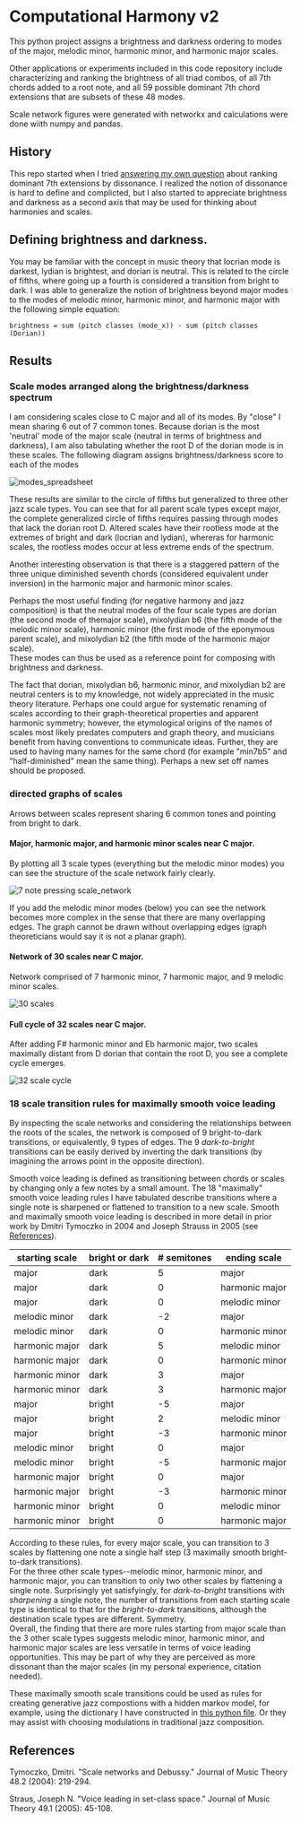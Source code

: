 # Computational Harmony v2

This python project assigns a brightness and darkness ordering to modes of the major, melodic minor, harmonic minor, and harmonic major scales.

Other applications or experiments included in this code repository include characterizing and ranking the brightness of all triad combos, of all 7th chords added to a root note, and all 59 possible dominant 7th chord extensions that are subsets of these 48 modes.

Scale network figures were generated with networkx and calculations were done wiith numpy and pandas.

## History

This repo started when I tried [answering my own question](https://music.stackexchange.com/questions/67293/ranking-dominant-chord-alterations-by-dissonance) about ranking dominant 7th extensions by dissonance.  I realized the notion of dissonance is hard to define and complicted, but I also started to appreciate brightness and darkness as a second axis that may be used for thinking about harmonies and scales.

## Defining brightness and darkness.

You may be familiar with the concept in music theory that locrian mode is darkest, lydian is brightest, and dorian is neutral. This is related to the circle of fifths, where going up a fourth is considered a transition from bright to dark. I was able to generalize the notion of brightness beyond major modes to the modes of melodic minor, harmonic minor, and harmonic major with the following simple equation:

```brightness = sum (pitch classes (mode_x)) - sum (pitch classes (Dorian))```

## Results

### Scale modes arranged along the brightness/darkness spectrum

I am considering scales close to C major and all of its modes.  By "close" I mean sharing 6 out of 7 common tones.  Because dorian is the most 'neutral' mode of the major scale (neutral in terms of brightness and darkness), I am also tabulating whether the root D of the dorian mode is in these scales.  The following diagram assigns brightness/darkness score to each of the modes

![modes_spreadsheet](figures/scale_modes_bright_dark.png)


These results are similar to the circle of fifths but generalized to three other jazz scale types.
You can see that for all parent scale types except major, the complete generalized circle of fifths requires passing through modes that lack the dorian root D. Altered scales have their rootless mode at the extremes of bright and dark (locrian and lydian), whereras for harmonic scales, the rootless modes occur at less extreme ends of the spectrum.  

Another interesting observation is that there is a staggered pattern of the three unique diminished seventh chords (considered equivalent under inversion) in the harmonic major and harmonic minor scales.

Perhaps the most useful finding (for negative harmony and jazz composition) is that the neutral modes of the four scale types are dorian (the second mode of themajor scale), mixolydian b6 (the fifth mode of the melodic minor scale), harmonic minor (the first mode of the eponymous parent scale), and mixolydian b2 (the fifth mode of the harmonic major scale).  
These modes can thus be used as a reference point for composing with brightness and darkness.  

The fact that dorian, mixolydian b6, harmonic minor, and mixolydian b2 are neutral centers is to my knowledge, not widely appreciated in the music theory literature.
Perhaps one could argue for systematic renaming of scales according to their graph-theoretical properties and apparent harmonic symmetry; however, the etymological origins of the names of scales most likely predates computers and graph theory, and musicians benefit from having conventions to communicate ideas. Further, they are used to having many names for the same chord (for example "min7b5" and "half-diminished" mean the same thing). Perhaps a new set off names should be proposed.

### directed graphs of scales 

Arrows between scales represent sharing 6 common tones and pointing from bright to dark. 

#### Major, harmonic major, and harmonic minor scales near C major. 

By plotting all 3 scale types (everything but the melodic minor modes) you can see the structure of the scale network fairly clearly.

![7 note pressing scale_network](figures/major_harmonic-maj_harmonic-min.png)

If you add the melodic minor modes (below) you can see the network becomes more complex in the sense that there are many overlapping edges.  The graph cannot be drawn without overlapping edges (graph theoreticians would say it is not a planar graph).

#### Network of 30 scales near C major. 

Network comprised of 7 harmonic minor, 7 harmonic major, and 9 melodic minor scales.

![30 scales](figures/7_note_pressing_scale_network.png)

#### Full cycle of 32 scales near C major. 

After adding F# harmonic minor and Eb harmonic major, two scales maximally distant from D dorian that contain the root D, you see a complete cycle emerges.

![32 scale cycle](figures/all_with_8_harmonic_maj-min.png)

### 18 scale transition rules for maximally smooth voice leading

By inspecting the scale networks and considering the relationships between the roots of the scales, the network is composed of 9 bright-to-dark transitions, or equivalently, 9 types of edges.  The 9 *dark-to-bright* transitions can be easily derived by inverting the dark transitions (by imagining the arrows point in the opposite direction).

Smooth voice leading is defined as transitioning between chords or scales by changing only a few notes by a small amount.  The 18 "maximally" smooth voice leading rules I have tabulated describe transitions where a single note is sharpened or flattened to transition to a new scale.  Smooth and maximally smooth voice leading is described in more detail in prior work by Dmitri Tymoczko in 2004 and Joseph Strauss in 2005 (see [References](#References)).

starting scale | bright or dark | # semitones | ending scale
-------------- | -------------- | ----------- | ------------
major          | dark           |  5          | major
major          | dark           |  0          | harmonic major
major          | dark           |  0          | melodic minor 
melodic minor  | dark           | -2          | major
melodic minor  | dark           |  0          | harmonic minor
harmonic major | dark           |  5          | melodic minor
harmonic major | dark           |  0          | harmonic minor
harmonic minor | dark           |  3          | major 
harmonic minor | dark           |  3          | harmonic major
major          | bright         | -5          | major
major          | bright         |  2          | melodic minor
major          | bright         | -3          | harmonic minor
melodic minor  | bright         |  0          | major
melodic minor  | bright         | -5          | harmonic major
harmonic major | bright         |  0          | major
harmonic major | bright         | -3          | harmonic minor
harmonic minor | bright         |  0          | melodic minor
harmonic minor | bright         |  0          | harmonic major

According to these rules, for every major scale, you can transition to 3 scales by flattening one note a single half step (3 maximally smooth bright-to-dark transitions).  
For the three other scale types--melodic minor, harmonic minor, and harmonic major, you can transition to only two other scales by flattening a single note.
Surprisingly yet satisfyingly, for *dark-to-bright* transitions with *sharpening* a single note, the number of transitions from each starting scale type is identical to that for the *bright-to-dark* transitions, although the destination scale types are different. Symmetry.  
Overall, the finding that there are more rules starting from major scale than the 3 other scale types suggests melodic minor, harmonic minor, and harmonic major scales are less versatile in terms of voice leading opportunities.  This may be part of why they are perceived as more dissonant than the major scales (in my personal experience, citation needed).

These maximally smooth scale transitions could be used as rules for creating generative jazz compostions with a hidden markov model, for example, using the dictionary I have constructed in [this python file](code/scale_change_rules.py).  Or they may assist with choosing modulations in traditional jazz composition.


## References

Tymoczko, Dmitri. "Scale networks and Debussy." Journal of Music Theory 48.2 (2004): 219-294.

Straus, Joseph N. "Voice leading in set-class space." Journal of Music Theory 49.1 (2005): 45-108.
